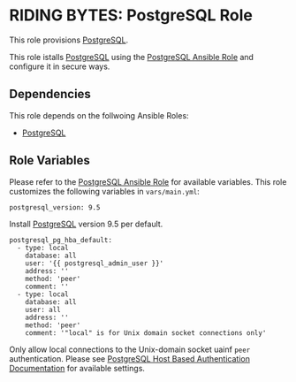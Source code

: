 # RIDING BYTES: PostgreSQL Role

This role provisions [PostgreSQL][9].

This role istalls [PostgreSQL][9] using the [PostgreSQL Ansible Role][10] and
configure it in secure ways.

## Dependencies

This role depends on the follwoing Ansible Roles:

- [PostgreSQL][10]


## Role Variables ##

Please refer to the [PostgreSQL Ansible Role][10] for available variables.
This role customizes the following variables in `vars/main.yml`:

    postgresql_version: 9.5

Install [PostgreSQL][9] version 9.5 per default.

    postgresql_pg_hba_default:
      - type: local
        database: all
        user: '{{ postgresql_admin_user }}'
        address: ''
        method: 'peer'
        comment: ''
      - type: local
        database: all
        user: all
        address: ''
        method: 'peer'
        comment: '"local" is for Unix domain socket connections only'

Only allow local connections to the Unix-domain socket uainf `peer` authentication.
Please see [PostgreSQL Host Based Authentication Documentation][11] for available settings.


[1]:  http://ridingbytes.com "RIDING BYTES"
[2]:  https://odoo.com "Odoo ERP"
[3]:  https://www.vagrantup.com/docs/getting-started/ "Vagrant"
[4]:  https://www.ansible.com "Ansible"
[5]:  https://docs.ansible.com/ansible/playbooks.html "Ansible Playbook"
[6]:  https://docs.ansible.com/ansible/playbooks_roles.html "Ansible Roles"
[7]:  https://galaxy.ansible.com "Ansible Galaxy"
[8]:  https://docs.ansible.com/ansible/intro_inventory.html "Ansible Inventory"
[9]:  https://www.postgresql.org "PostgreSQL"
[10]: https://galaxy.ansible.com/ANXS/postgresql "PostgreSQL Ansible Role"
[11]: https://www.postgresql.org/docs/9.5/static/auth-pg-hba-conf.html "PostgreSQL HBA"
